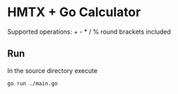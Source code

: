 # HMTX + Go Calculator

Supported operations: + - * / %
round brackets included

## Run

In the source directory execute

```sh
go run ./main.go
```
